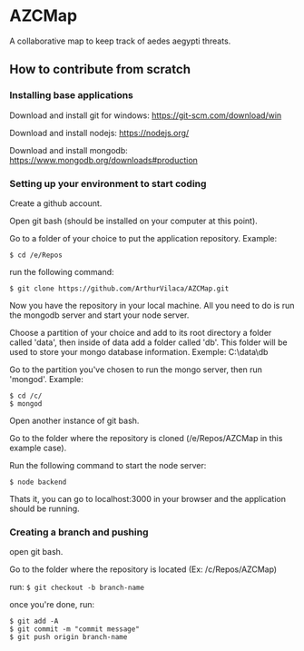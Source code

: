 # AZCMap

A collaborative map to keep track of aedes aegypti threats.

## How to contribute from scratch

### Installing base applications 

Download and install git for windows: https://git-scm.com/download/win

Download and install nodejs: https://nodejs.org/

Download and install mongodb: https://www.mongodb.org/downloads#production

### Setting up your environment to start coding

Create a github account.

Open git bash (should be installed on your computer at this point).

Go to a folder of your choice to put the application repository. Example:

```
$ cd /e/Repos
```

run the following command:

```
$ git clone https://github.com/ArthurVilaca/AZCMap.git
```

Now you have the repository in your local machine. All you need to do is run the mongodb server and start your node server.

Choose a partition of your choice and add to its root directory a folder called 'data', then inside of data add a folder called 'db'.
This folder will be used to store your mongo database information.
Exemple: C:\data\db

Go to the partition you've chosen to run the mongo server, then run 'mongod'. Example:

```
$ cd /c/
$ mongod
```

Open another instance of git bash.

Go to the folder where the repository is cloned (/e/Repos/AZCMap in this example case).

Run the following command to start the node server:

```
$ node backend
```

Thats it, you can go to localhost:3000 in your browser and the application should be running.

### Creating a branch and pushing

open git bash.

Go to the folder where the repository is located (Ex: /c/Repos/AZCMap)

run: ```$ git checkout -b branch-name```

once you're done, run:

```
$ git add -A
$ git commit -m "commit message"
$ git push origin branch-name
```




